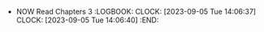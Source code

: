 - NOW Read Chapters 3
  :LOGBOOK:
  CLOCK: [2023-09-05 Tue 14:06:37]
  CLOCK: [2023-09-05 Tue 14:06:40]
  :END: